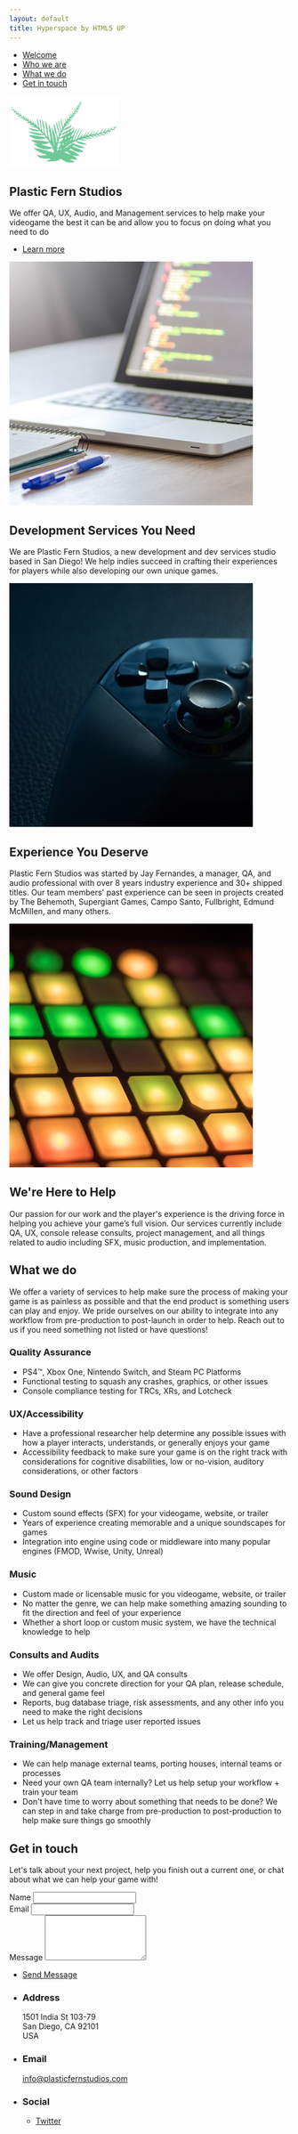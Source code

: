 ```yaml
---
layout: default
title: Hyperspace by HTML5 UP
---
```


<!-- Sidebar -->
<section id="sidebar">
	<div class="inner">
		<nav>
			<ul>
				<li><a href="#intro">Welcome</a></li>
				<li><a href="#one">Who we are</a></li>
				<li><a href="#two">What we do</a></li>
				<li><a href="#three">Get in touch</a></li>
			</ul>
		</nav>
	</div>
</section>

<!-- Wrapper -->
<div id="wrapper">

<!-- Intro -->
<section id="intro" class="wrapper style1 fullscreen fade-up">
	<div class="inner">
		<a href="javascript:;" class="image"><img src="images/logo.png" alt="plastic fern studios logo" data-position="center center" /></a>
		<h1>Plastic Fern Studios</h1>
		<p>We offer QA, UX, Audio, and Management services to help make your videogame the best it can be and allow you to focus on doing what you need to do</p>
		<ul class="actions">
			<li><a href="#one" class="button scrolly">Learn more</a></li>
		</ul>
	</div>
</section>

<!-- One -->
<section id="one" class="wrapper style2 spotlights">
	<section>
		<a href="javascript:;" class="image"><img src="images/pic01.jpg" alt="" data-position="center center" /></a>
		<div class="content">
			<div class="inner">
				<h2>Development Services You Need</h2>
				<p>We are Plastic Fern Studios, a new development and dev services studio based in San Diego! We help indies succeed in crafting their experiences for players while also developing our own unique games.</p>
			</div>
		</div>
	</section>
	<section>
		<a href="javascript:;" class="image"><img src="images/pic02.jpg" alt="" data-position="top center" /></a>
		<div class="content">
			<div class="inner">
				<h2>Experience You Deserve</h2>
				<p>Plastic Fern Studios was started by Jay Fernandes, a manager, QA, and audio professional with over 8 years industry experience and 30+ shipped titles. Our team members' past experience can be seen in projects created by The Behemoth, Supergiant Games, Campo Santo, Fullbright, Edmund McMillen, and many others.</p>
			</div>
		</div>
	</section>
	<section>
		<a href="javascript:;" class="image"><img src="images/pic03.jpg" alt="" data-position="25% 25%" /></a>
		<div class="content">
			<div class="inner">
				<h2>We're Here to Help</h2>
				<p>Our passion for our work and the player's experience is the driving force in helping you achieve your game’s full vision. Our services currently include QA, UX, console release consults, project management, and all things related to audio including SFX, music production, and implementation.</p>
			</div>
		</div>
	</section>
</section>

<!-- Two -->
<section id="two" class="wrapper style3 fade-up">
	<div class="inner">
		<h2>What we do</h2>
		<p>We offer a variety of services to help make sure the process of making your game is as painless as possible and that the end product is something users can play and enjoy. We pride ourselves on our ability to integrate into any workflow from pre-production to post-launch in order to help. Reach out to us if you need something not listed or have questions!</p>
		<div class="features">
			<section>
				<span class="icon major fa-bug"></span>
				<h3>Quality Assurance</h3>
				<ul>
					<li>PS4™, Xbox One, Nintendo Switch, and Steam PC Platforms</li>
					<li>Functional testing to squash any crashes, graphics, or other issues</li>
					<li>Console compliance testing for TRCs, XRs, and Lotcheck</li>
				</ul>
			</section>
			<section>
				<span class="icon major fa-gamepad"></span>
				<h3>UX/Accessibility</h3>
				<ul>
					<li>Have a professional researcher help determine any possible issues with how a player interacts, understands, or generally enjoys your game</li>
					<li>Accessibility feedback to make sure your game is on the right track with considerations for cognitive disabilities, low or no-vision, auditory considerations, or other factors</li>
				</ul>
			</section>
			<section>
				<span class="icon major fa-volume-up"></span>
				<h3>Sound Design</h3>
				<ul>
					<li>Custom sound effects (SFX) for your videogame, website, or trailer</li>
					<li>Years of experience creating memorable and a unique soundscapes for games</li>
					<li>Integration into engine using code or middleware into many popular engines (FMOD, Wwise, Unity, Unreal)</li>
				</ul>
			</section>
			<section>
				<span class="icon major fa-headphones"></span>
				<h3>Music</h3>
				<ul>
					<li>Custom made or licensable music for you videogame, website, or trailer</li>
					<li>No matter the genre, we can help make something amazing sounding to fit the direction and feel of your experience</li>
					<li>Whether a short loop or custom music system, we have the technical knowledge to help</li>
				</ul>
			</section>
			<section>
				<span class="icon major fa-clipboard"></span>
				<h3>Consults and Audits</h3>
				<ul>
					<li>We offer Design, Audio, UX, and QA consults</li>
					<li>We can give you concrete direction for your QA plan, release schedule, and general game feel</li>
					<li>Reports, bug database triage, risk assessments, and any other info you need to make the right decisions</li>
					<li>Let us help track and triage user reported issues</li>
				</ul>
			</section>
			<section>
				<span class="icon major fa-users"></span>
				<h3>Training/Management</h3>
				<ul>
					<li>We can help manage external teams, porting houses, internal teams or processes</li>
					<li>Need your own QA team internally? Let us help setup your workflow + train your team</li>
					<li>Don't have time to worry about something that needs to be done? We can step in and take charge from pre-production to post-production to help make sure things go smoothly</li>
				</ul>
			</section>
		</div>
	</div>
</section>

<!-- Three -->
<section id="three" class="wrapper style1 fade-up">
	<div class="inner">
		<h2>Get in touch</h2>
		<p>Let's talk about your next project, help you finish out a current one, or chat about what we can help your game with!</p>
		<div class="split style1">
			<section>
				<form method="post" action="https://formspree.io/info@plasticfernstudios.com">
					<div class="field half first">
						<label for="name">Name</label>
						<input type="text" name="name" id="name" />
					</div>
					<div class="field half">
						<label for="email">Email</label>
						<input type="text" name="email" id="email" />
					</div>
					<div class="field">
						<label for="message">Message</label>
						<textarea name="message" id="message" rows="5"></textarea>
					</div>
					<ul class="actions">
						<li><a href="" class="button submit">Send Message</a></li>
					</ul>
				</form>
			</section>
			<section>
				<ul class="contact">
					<li>
						<h3>Address</h3>
						<span>1501 India St 103-79<br />
						San Diego, CA 92101<br />
						USA</span>
					</li>
					<li>
						<h3>Email</h3>
						<a href="mailto:info@plasticfernstudios.com">info@plasticfernstudios.com</a>
					</li>
					<li>
						<h3>Social</h3>
						<ul class="icons">
							<li><a href="https://www.twitter.com/jaymfernandes" class="fa-twitter"><span class="label">Twitter</span></a></li>
						</ul>
					</li>
				</ul>
			</section>
		</div>
	</div>
</section>

</div>
